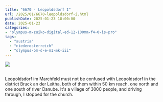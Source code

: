 ```yaml
---
title: "6670 - Leopoldsdorf I"
url: /2025/01/6670-leopoldsdorf-i.html
publishDate: 2025-01-23 18:00:00
date: 2025-01-23
categories:
- "olympus-m-zuiko-digital-ed-12-100mm-f4-0-is-pro"
tags:
  - "austria"
  - "niederosterreich"
  - "olympus-om-d-e-m1-mk-iii"
---
```

<div class="container">
<div class="center"><a target="_blank" href="https://d25zfm9zpd7gm5.cloudfront.net/1200x1200/2020/20200913_134151_lr.jpg"><img class="webfeedsFeaturedVisual" src="https://d25zfm9zpd7gm5.cloudfront.net/0600x0600/2020/20200913_134151_lr.jpg" /></a></div>
</div>
<br />

Leopoldsdorf im Marchfeld must not be confused with
Leopoldsdorf in the district Bruck an der Leitha, both of
them within 50 km reach, one north and one south of river
Danube. It's a village of 3000 people, and driving through,
I stopped for the church.

